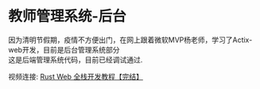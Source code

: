 # 教师管理系统-后台
因为清明节假期，疫情不方便出门，在网上跟着微软MVP杨老师，学习了Actix-web开发，目前是后台管理系统部分<br>
这是后端管理系统代码，目前已经调试通过.

视频连接: <a href="https://www.bilibili.com/video/BV1RP4y1G7KF?p=1">Rust Web 全栈开发教程【完结】</a>
